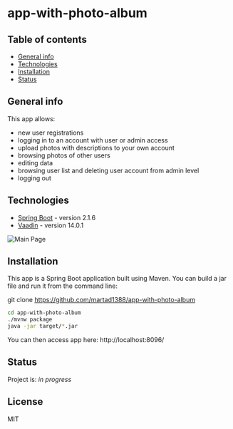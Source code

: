 # app-with-photo-album

## Table of contents
* [General info](#general-info)
* [Technologies](#technologies)
* [Installation](#installation)
* [Status](#status)

## General info

This app allows:
- new user registrations
- logging in to an account with user or admin access
- upload photos with descriptions to your own account
- browsing photos of other users
- editing data
- browsing user list and deleting user account from admin level
- logging out


## Technologies
* [Spring Boot] - version 2.1.6
* [Vaadin] - version 14.0.1



![Main Page](./images/screenshot.jpg)






## Installation
This app is a Spring Boot application built using Maven. You can build a jar file and run it from the command line:

git clone https://github.com/martad1388/app-with-photo-album
```sh
cd app-with-photo-album
./mvnw package
java -jar target/*.jar
```

You can then access app here: http://localhost:8096/

## Status
Project is: _in progress_

License
----

MIT


[Spring Boot]: <https://spring.io/projects/spring-boot>
[Vaadin]: <https://vaadin.com/releases>


